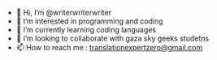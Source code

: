 - 👋 Hi, I’m @writerwriterwriter
- 👀 I’m interested in programming and coding
- 🌱 I’m currently learning coding languages 
- 💞️ I’m looking to collaborate with gaza sky geeks studetns
- 📫 How to reach me : translationexpertzero@gmail.com

<!---
writerwriterwriter/writerwriterwriter is a ✨ special ✨ repository because its `README.md` (this file) appears on your GitHub profile.
You can click the Preview link to take a look at your changes.
--->
